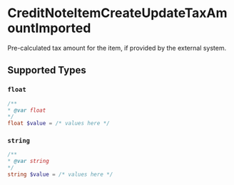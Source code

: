 # CreditNoteItemCreateUpdateTaxAmountImported

Pre-calculated tax amount for the item, if provided by the external system.


## Supported Types

### `float`

```php
/**
* @var float
*/
float $value = /* values here */
```

### `string`

```php
/**
* @var string
*/
string $value = /* values here */
```

